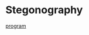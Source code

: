 # Stegonography
[program](https://github.com/zmazk123/Stegonography/blob/master/Stegonograpy/bin/Release/Stegonograpy.exe)
